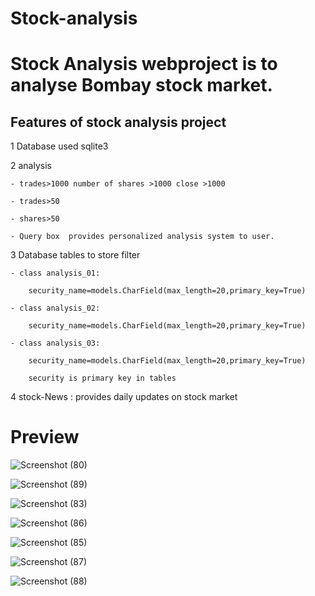 # Stock-analysis



# Stock Analysis webproject is to analyse Bombay stock market.

## Features of stock analysis project
1 Database used sqlite3    


2 analysis

    - trades>1000 number of shares >1000 close >1000
    
    - trades>50
    
    - shares>50
    
    - Query box  provides personalized analysis system to user.
    
    
    
3  Database tables to store  filter

    - class analysis_01:

        security_name=models.CharField(max_length=20,primary_key=True)

    - class analysis_02:

        security_name=models.CharField(max_length=20,primary_key=True)

    - class analysis_03:

        security_name=models.CharField(max_length=20,primary_key=True)

        security is primary key in tables

4 stock-News  : provides daily updates on stock market


# Preview


![Screenshot (80)](https://user-images.githubusercontent.com/36494174/102209618-082dde00-3ef7-11eb-8a37-11e3d9d75611.png)

![Screenshot (89)](https://user-images.githubusercontent.com/36494174/102608121-62c17700-414f-11eb-9113-b7ddc4f4a35f.png)



![Screenshot (83)](https://user-images.githubusercontent.com/36494174/102358656-c45dd600-3fd5-11eb-933b-35724c6b0a9b.png)




![Screenshot (86)](https://user-images.githubusercontent.com/36494174/102497826-26ced900-409f-11eb-9147-53230c6c34d8.png)

![Screenshot (85)](https://user-images.githubusercontent.com/36494174/102497848-2f271400-409f-11eb-9f48-d9235ad16188.png)

![Screenshot (87)](https://user-images.githubusercontent.com/36494174/102497865-34845e80-409f-11eb-8943-3d3dcc930b28.png)

![Screenshot (88)](https://user-images.githubusercontent.com/36494174/102497877-39e1a900-409f-11eb-8fb7-b5729a6d503e.png)

